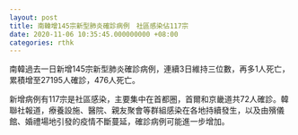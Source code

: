 ```yaml
---
layout: post
title: 南韓增145宗新型肺炎確診病例　社區感染佔117宗
date: 2020-11-06 10:35:45.000000000 +08:00
categories: rthk
---
```


南韓過去一日新增145宗新型肺炎確診病例，連續3日維持三位數，再多1人死亡，累積增至27195人確診，476人死亡。

新增病例有117宗是社區感染，主要集中在首都圈，首爾和京畿道共72人確診。韓聯社報道，療養設施、醫院、親友聚會等群組感染在各地持續發生，以及由殯儀館、婚禮場地引發的疫情不斷蔓延，確診病例可能進一步增加。
